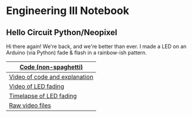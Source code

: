# Engineering III Notebook

## Hello Circuit Python/Neopixel
Hi there again! We're back, and we're better than ever. I made a LED on an Arduino (via Python) fade & flash in a rainbow-ish pattern.

| [Code (non-spaghetti)](https://github.com/hheisig51/VigilantWaddle/blob/main/Code/9.1.21%20-%20Neopixel.py)  |
|---------------------------|
| [Video of code and explanation](https://www.youtube.com/watch?v=ur3YObRFBiA) |
| [Video of LED fading](https://www.youtube.com/watch?v=qmAAbJh5IMo) |
| [Timelapse of LED fading](https://www.youtube.com/watch?v=fOe3XIUi3Gw) |
| [Raw video files](https://github.com/hheisig51/VigilantWaddle/blob/main/Videos) |
